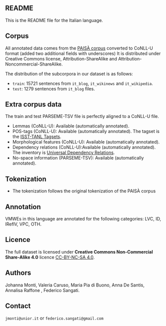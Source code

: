 README
------
This is the README file for the Italian language.


Corpus
-------
All annotated data comes from the [PAISÀ corpus](http://www.corpusitaliano.it/en/) converted to CoNLL-U format (added two additional fields with underscores)
It is distributed under Creative Commons license, Attribution-ShareAlike and Attribution-Noncommercial-ShareAlike. 

The distribution of the subcorpora in our dataset is as follows:
 * `train`: 15721 sentences from `it_blog`, `it_wikinews` and `it_wikipedia`.
 * `test`: 1279 sentences from `it_blog` files.


Extra corpus data
-----------------
The train and test PARSEME-TSV file is perfectly aligned to a CoNLL-U file.

* Lemmas (CoNLL-U): Available (automatically annotated).
* POS-tags (CoNLL-U): Available (automatically annotated). The tagset is the [ISST-TANL Tagsets](http://www.corpusitaliano.it/static/documents/POS_ISST-TANL-tagset-web.pdf).
* Morphological features (CoNLL-U): Available (automatically annotated).
* Dependency relations (CoNLL-U):Available (automatically annotated). The inventory is [Universal Dependency Relations](https://web.archive.org/web/20130721035454/http://poesix1.ilc.cnr.it/ISST-TANL-DEPtagset-web.pdf).
* No-space information (PARSEME-TSV): Available (automatically annotated).


Tokenization
------------
* The tokenization follows the original tokenization of the PAISÀ corpus


Annotation
----------
VMWEs in this language are annotated for the following categories: LVC, ID, IReflV, VPC, OTH.


Licence
-------
The full dataset is licensed under **Creative Commons Non-Commercial Share-Alike 4.0** licence [CC-BY-NC-SA 4.0](https://creativecommons.org/licenses/by-nc-sa/4.0/).

Authors
-------
Johanna Monti, Valeria Caruso, Maria Pia di Buono, Anna De Santis, Annalisa Raffone , Federico Sangati.

Contact
-------
`jmonti@unior.it` or `federico.sangati@gmail.com`
